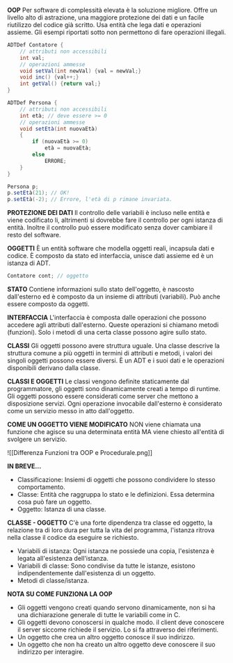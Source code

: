 **OOP**
Per software di complessità elevata è la soluzione migliore. Offre un livello alto di astrazione, una maggiore protezione dei dati e un facile riutilizzo del codice già scritto. Usa entità che lega dati e operazioni assieme. Gli esempi riportati sotto non permettono di fare operazioni illegali.

```                                                                          Java
ADTDef Contatore {
	// attributi non accessibili
	int val;
	// operazioni ammesse
	void setVal(int newVal) {val = newVal;}
	void inc() {val++;}
	int getVal() {return val;}
}
```

```                                                                          Java
ADTDef Persona {
	// attributi non accessibili
	int età; // deve essere >= 0
	// operazioni ammesse
	void setEtà(int nuovaEtà)
	{
		if (nuovaEtà >= 0)
			età = nuovaEtà;
		else
			ERRORE;
	}
}

Persona p;
p.setEtà(21); // OK!
p.setEtà(-2); // Errore, l'età di p rimane invariata.
```

**PROTEZIONE DEI DATI**
Il controllo delle variabili è incluso nelle entità e viene codificato li, altrimenti si dovrebbe fare il controllo per ogni istanza di entità. Inoltre il controllo può essere modificato senza dover cambiare il resto del software.

**OGGETTI**
È un entità software che modella oggetti reali, incapsula dati e codice. È composto da stato ed interfaccia, unisce dati assieme ed è un istanza di ADT.

```                                                                          Java
Contatore cont; // oggetto
```

**STATO**
Contiene informazioni sullo stato dell'oggetto, è nascosto dall'esterno ed è composto da un insieme di attributi (variabili). Può anche essere composto da oggetti.

**INTERFACCIA**
L'interfaccia è composta dalle operazioni che possono accedere agli attributi dall'esterno. Queste operazioni si chiamano metodi (funzioni). Solo i metodi di una certa classe possono agire sullo stato.

**CLASSI**
Gli oggetti possono avere struttura uguale.
Una classe descrive la struttura comune a più oggetti in termini di attributi e metodi, i valori dei singoli oggetti possono essere diversi. È un ADT e i suoi dati e le operazioni disponibili derivano dalla classe.

**CLASSI E OGGETTI**
Le classi vengono definite staticamente dal programmatore, gli oggetti sono dinamicamente creati a tempo di runtime. Gli oggetti possono essere considerati come server che mettono a disposizione servizi. Ogni operazione invocabile dall'esterno è considerato come un servizio messo in atto dall'oggetto.

**COME UN OGGETTO VIENE MODIFICATO**
NON viene chiamata una funzione che agisce su una determinata entità MA viene chiesto all'entità di svolgere un servizio.

![[Differenza Funzioni tra OOP e Procedurale.png]]

**IN BREVE...**
- Classificazione: Insiemi di oggetti che possono condividere lo stesso comportamento.
- Classe: Entità che raggruppa lo stato e le definizioni. Essa determina cosa può fare un oggetto.
- Oggetto: Istanza di una classe.

**CLASSE - OGGETTO**
C'è una forte dipendenza tra classe ed oggetto, la relazione tra di loro dura per tutta la vita del programma, l'istanza ritrova nella classe il codice da eseguire se richiesto.
- Variabili di istanza: Ogni istanza ne possiede una copia, l'esistenza è legata all'esistenza dell'istanza.
- Variabili di classe: Sono condivise da tutte le istanze, esistono indipendentemente dall'esistenza di un oggetto.
- Metodi di classe/istanza.

**NOTA SU COME FUNZIONA LA OOP**
- Gli oggetti vengono creati quando servono dinamicamente, non si ha una dichiarazione generale di tutte le variabili come in C.
- Gli oggetti devono conoscersi in qualche modo. il client deve conoscere il server siccome richiede il servizio. Lo si fa attraverso dei riferimenti.
- Un oggetto che crea un altro oggetto conosce il suo indirizzo.
- Un oggetto che non ha creato un altro oggetto deve conoscere il suo indirizzo per interagire.

